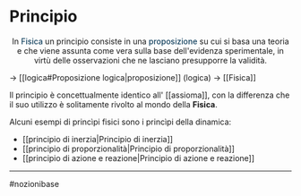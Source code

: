 # Principio
<div align="center">In <span style="color: #154360; font-weight: 500">Fisica</span> un principio consiste in una <span style="color: #154360; font-weight: 500">proposizione</span> su cui si basa una teoria e che viene assunta come vera sulla base dell'evidenza sperimentale, in virtù delle osservazioni che ne lasciano presupporre la validità.</div>

$\rightarrow$ [[logica#Proposizione logica|proposizione]] (logica)
$\rightarrow$ [[Fisica]]

Il principio è concettualmente identico all' [[assioma]], con la differenza che il suo utilizzo è solitamente rivolto al mondo della **Fisica**.

Alcuni esempi di princìpi fisici sono i princìpi della dinamica:
- [[principio di inerzia|Principio di inerzia]]
- [[principio di proporzionalità|Principio di proporzionalità]]
- [[principio di azione e reazione|Principio di azione e reazione]]
___
#nozionibase